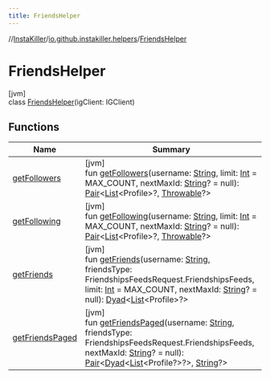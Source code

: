 ```yaml
---
title: FriendsHelper
---
```

//[InstaKiller](../../../index.html)/[io.github.instakiller.helpers](../index.html)/[FriendsHelper](index.html)



# FriendsHelper



[jvm]\
class [FriendsHelper](index.html)(igClient: IGClient)



## Functions


| Name | Summary |
|---|---|
| [getFollowers](get-followers.html) | [jvm]<br>fun [getFollowers](get-followers.html)(username: [String](https://kotlinlang.org/api/latest/jvm/stdlib/kotlin/-string/index.html), limit: [Int](https://kotlinlang.org/api/latest/jvm/stdlib/kotlin/-int/index.html) = MAX_COUNT, nextMaxId: [String](https://kotlinlang.org/api/latest/jvm/stdlib/kotlin/-string/index.html)? = null): [Pair](https://kotlinlang.org/api/latest/jvm/stdlib/kotlin/-pair/index.html)&lt;[List](https://kotlinlang.org/api/latest/jvm/stdlib/kotlin.collections/-list/index.html)&lt;Profile&gt;?, [Throwable](https://kotlinlang.org/api/latest/jvm/stdlib/kotlin/-throwable/index.html)?&gt; |
| [getFollowing](get-following.html) | [jvm]<br>fun [getFollowing](get-following.html)(username: [String](https://kotlinlang.org/api/latest/jvm/stdlib/kotlin/-string/index.html), limit: [Int](https://kotlinlang.org/api/latest/jvm/stdlib/kotlin/-int/index.html) = MAX_COUNT, nextMaxId: [String](https://kotlinlang.org/api/latest/jvm/stdlib/kotlin/-string/index.html)? = null): [Pair](https://kotlinlang.org/api/latest/jvm/stdlib/kotlin/-pair/index.html)&lt;[List](https://kotlinlang.org/api/latest/jvm/stdlib/kotlin.collections/-list/index.html)&lt;Profile&gt;?, [Throwable](https://kotlinlang.org/api/latest/jvm/stdlib/kotlin/-throwable/index.html)?&gt; |
| [getFriends](get-friends.html) | [jvm]<br>fun [getFriends](get-friends.html)(username: [String](https://kotlinlang.org/api/latest/jvm/stdlib/kotlin/-string/index.html), friendsType: FriendshipsFeedsRequest.FriendshipsFeeds, limit: [Int](https://kotlinlang.org/api/latest/jvm/stdlib/kotlin/-int/index.html) = MAX_COUNT, nextMaxId: [String](https://kotlinlang.org/api/latest/jvm/stdlib/kotlin/-string/index.html)? = null): [Dyad](../../io.github.yamin8000/index.html#1921977161%2FClasslikes%2F863300109)&lt;[List](https://kotlinlang.org/api/latest/jvm/stdlib/kotlin.collections/-list/index.html)&lt;Profile&gt;?&gt; |
| [getFriendsPaged](get-friends-paged.html) | [jvm]<br>fun [getFriendsPaged](get-friends-paged.html)(username: [String](https://kotlinlang.org/api/latest/jvm/stdlib/kotlin/-string/index.html), friendsType: FriendshipsFeedsRequest.FriendshipsFeeds, nextMaxId: [String](https://kotlinlang.org/api/latest/jvm/stdlib/kotlin/-string/index.html)? = null): [Pair](https://kotlinlang.org/api/latest/jvm/stdlib/kotlin/-pair/index.html)&lt;[Dyad](../../io.github.yamin8000/index.html#1921977161%2FClasslikes%2F863300109)&lt;[List](https://kotlinlang.org/api/latest/jvm/stdlib/kotlin.collections/-list/index.html)&lt;Profile?&gt;?&gt;, [String](https://kotlinlang.org/api/latest/jvm/stdlib/kotlin/-string/index.html)?&gt; |

